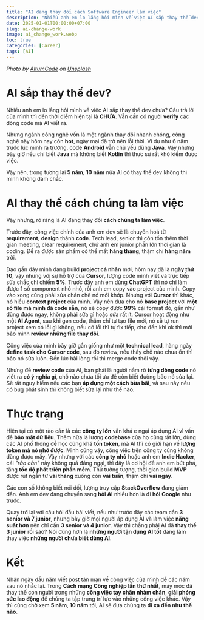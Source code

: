 ```yaml
---
title: "AI đang thay đổi cách Software Engineer làm việc"
description: "Nhiều anh em lo lắng hỏi mình về việc AI sắp thay thế dev chưa? Câu trả lời của mình thì đến thời điểm hiện tại là chưa. Vẫn cần có người verify các dòng code mà AI viết ra."
date: 2025-01-01T00:00:00+07:00
slug: ai-change-work
image: ai_change_work.webp
toc: true
categories: [Career]
tags: [AI]
---
```


*Photo by [AltumCode](https://unsplash.com/@altumcode?utm_content=creditCopyText&utm_medium=referral&utm_source=unsplash) on [Unsplash](https://unsplash.com/photos/silver-macbook-turned-on-XMFZqrGyV-Q?utm_content=creditCopyText&utm_medium=referral&utm_source=unsplash)*

# AI sắp thay thế dev?

Nhiều anh em lo lắng hỏi mình về việc AI sắp thay thế dev chưa? Câu trả lời của mình thì đến thời điểm hiện tại là **CHƯA**. Vẫn cần có người **verify** các dòng code mà AI viết ra.

Nhưng ngành công nghệ vốn là một ngành thay đổi nhanh chóng, công nghệ này hôm nay còn **hot**, ngày mai đã trở nên lỗi thời. Ví dụ như 6 năm trước lúc mình ra trường, code **Android** vẫn chủ yếu dùng **Java**. Vậy nhưng bây giờ nếu chỉ biết **Java** mà không biết **Kotlin** thì thực sự rất khó kiếm được việc.

Vậy nên, trong tương lai **5 năm**, **10 năm** nữa AI có thay thế dev không thì mình không dám chắc.

# AI thay thế cách chúng ta làm việc

Vậy nhưng, rõ ràng là AI đang thay đổi **cách chúng ta làm việc**.

Trước đây, công việc chính của anh em dev sẽ là chuyển hoá từ **requirement**, **design** thành **code**. Tech lead, senior thì còn tốn thêm thời gian meeting, clear requirement, chứ anh em junior phần lớn thời gian là coding. Để ra được sản phẩm có thể mất **hàng tháng**, thậm chí **hàng năm** trời.

Dạo gần đây mình đang build **project cá nhân** mới, hôm nay đã là **ngày thứ 10**, vậy nhưng với sự hỗ trợ của **Cursor**, lượng code mình viết và trực tiếp sửa chắc chỉ chiếm **5%**. Trước đây anh em dùng **ChatGPT** thì nó chỉ làm được 1 số component nhỏ nhỏ, rồi anh em copy vào project của mình. Copy vào xong cũng phải sửa chán chê nó mới khớp. Nhưng với **Cursor** thì khác, nó hiểu **context project** của mình. Vậy nên đưa cho nó **base project** với **một số file mà mình đã code sẵn**, nó sẽ copy được **99%** cái format đó, gần như dùng được ngay, không phải sửa gì hoặc sửa rất ít. Cursor hoạt động như một **AI Agent**, sau khi gen code, thậm chí tự tạo file mới, nó sẽ tự run project xem có lỗi gì không, nếu có lỗi thì tự fix tiếp, cho đến khi ok thì mới bảo mình **review những file thay đổi**.

Công việc của mình bây giờ gần giống như một **technical lead**, hàng ngày **define task cho Cursor code**, sau đó review, nếu thấy chỗ nào chưa ổn thì bảo nó sửa luôn. Đến lúc hài lòng rồi thì merge code thôi vậy.

Nhưng để **review code** của AI, bạn phải là người nắm rõ **từng dòng code** nó viết ra **có ý nghĩa gì**, chỗ nào chưa tối ưu để còn biết đường bảo nó sửa lại. Sẽ rất nguy hiểm nếu các bạn **áp dụng một cách bừa bãi**, và sau này nếu có bug phát sinh thì không biết sửa lại như thế nào.

# Thực trạng

Hiện tại có một rào cản là các **công ty lớn** vẫn khá e ngại áp dụng AI vì vấn đề **bảo mật dữ liệu**. Thêm nữa là lượng **codebase** của họ cũng rất lớn, dùng các AI phổ thông để học cũng khá **tốn token**, mà AI thì có giới hạn về **lượng token mà nó nhớ được**. Mình cũng vậy, công việc trên công ty cũng không dùng được mấy. Vậy nhưng với các **công ty nhỏ** hoặc anh em **Indie Hacker**, cái *"rào cản"* này không quá đáng ngại, thì đây là cơ hội để anh em bứt phá, tăng **tốc độ phát triển phần mềm**. Thử tưởng tượng, thời gian build **MVP** được rút ngắn từ **vài tháng** xuống còn **vài tuần**, thậm chí **vài ngày**.

Các con số không biết nói dối, lượng truy cập **StackOverflow** đang giảm dần. Anh em dev đang chuyển sang **hỏi AI** nhiều hơn là đi **hỏi Google** như trước.

Quay trở lại với câu hỏi đầu bài viết, nếu như trước đây các team cần **3 senior và 7 junior**, nhưng bây giờ mọi người áp dụng AI và làm việc **năng suất hơn** nên chỉ cần **3 senior và 4 junior**. Vậy thì chẳng phải AI đã **thay thế 3 junior** rồi sao? Nói đúng hơn là **những người tận dụng AI tốt** đang làm thay việc **những người chưa biết dùng AI**.

# Kết

Nhân ngày đầu năm viết post tản mạn về công việc của mình để các năm sau nó nhắc lại. Trong **Cách mạng Công nghiệp lần thứ nhất**, máy móc đã thay thế con người trong những **công việc tay chân nhàm chán**, **giải phóng sức lao động** để chúng ta tập trung trí lực vào những công việc khác. Vậy thì cùng chờ xem **5 năm**, **10 năm** tới, AI sẽ đưa chúng ta **đi xa đến như thế nào**.
